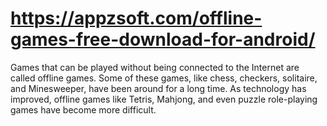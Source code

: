 # https://appzsoft.com/offline-games-free-download-for-android/
Games that can be played without being connected to the Internet are called offline games. Some of these games, like chess, checkers, solitaire, and Minesweeper, have been around for a long time. As technology has improved, offline games like Tetris, Mahjong, and even puzzle role-playing games have become more difficult.
